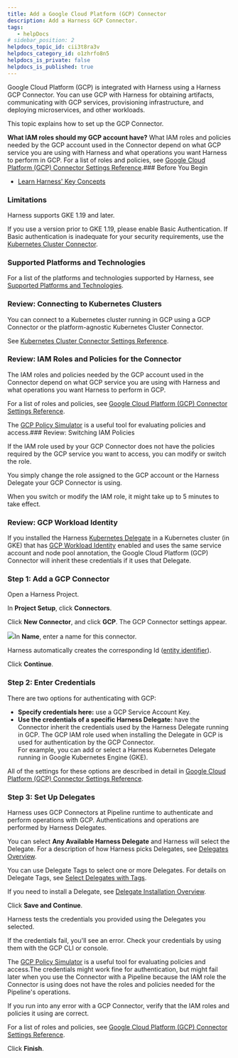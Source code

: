 ```yaml
---
title: Add a Google Cloud Platform (GCP) Connector
description: Add a Harness GCP Connector.
tags: 
   - helpDocs
# sidebar_position: 2
helpdocs_topic_id: cii3t8ra3v
helpdocs_category_id: o1zhrfo8n5
helpdocs_is_private: false
helpdocs_is_published: true
---
```


Google Cloud Platform (GCP) is integrated with Harness using a Harness GCP Connector. You can use GCP with Harness for obtaining artifacts, communicating with GCP services, provisioning infrastructure, and deploying microservices, and other workloads.

This topic explains how to set up the GCP Connector.

**What IAM roles should my GCP account have?** What IAM roles and policies needed by the GCP account used in the Connector depend on what GCP service you are using with Harness and what operations you want Harness to perform in GCP. For a list of roles and policies, see [Google Cloud Platform (GCP) Connector Settings Reference](/article/yykfduond6-gcs-connector-settings-reference).### Before You Begin

* [Learn Harness' Key Concepts](https://ngdocs.harness.io/article/hv2758ro4e-learn-harness-key-concepts)

### Limitations

Harness supports GKE 1.19 and later.

If you use a version prior to GKE 1.19, please enable Basic Authentication. If Basic authentication is inadequate for your security requirements, use the [Kubernetes Cluster Connector](/article/1gaud2efd4-add-a-kubernetes-cluster-connector).

### Supported Platforms and Technologies

For a list of the platforms and technologies supported by Harness, see [Supported Platforms and Technologies](/article/1e536z41av-supported-platforms-and-technologies).

### Review: Connecting to Kubernetes Clusters

You can connect to a Kubernetes cluster running in GCP using a GCP Connector or the platform-agnostic Kubernetes Cluster Connector.

See [Kubernetes Cluster Connector Settings Reference](/article/sjjik49xww-kubernetes-cluster-connector-settings-reference).

### Review: IAM Roles and Policies for the Connector

The IAM roles and policies needed by the GCP account used in the Connector depend on what GCP service you are using with Harness and what operations you want Harness to perform in GCP.

For a list of roles and policies, see [Google Cloud Platform (GCP) Connector Settings Reference](/article/yykfduond6-gcs-connector-settings-reference).

The [GCP Policy Simulator](https://cloud.google.com/iam/docs/simulating-access) is a useful tool for evaluating policies and access.### Review: Switching IAM Policies

If the IAM role used by your GCP Connector does not have the policies required by the GCP service you want to access, you can modify or switch the role.

You simply change the role assigned to the GCP account or the Harness Delegate your GCP Connector is using.

When you switch or modify the IAM role, it might take up to 5 minutes to take effect.

### Review: GCP Workload Identity

If you installed the Harness [Kubernetes Delegate](/article/4ax6q6dxa4-install-an-immutable-kubernetes-delegate) in a Kubernetes cluster (in GKE) that has [GCP Workload Identity](https://cloud.google.com/kubernetes-engine/docs/how-to/workload-identity?hl=tr#enable_on_cluster) enabled and uses the same service account and node pool annotation, the Google Cloud Platform (GCP) Connector will inherit these credentials if it uses that Delegate.

### Step 1: Add a GCP Connector

Open a Harness Project.

In **Project Setup**, click **Connectors**.

Click **New Connector**, and click **GCP**. The GCP Connector settings appear.

![](https://files.helpdocs.io/i5nl071jo5/articles/cii3t8ra3v/1631916603062/clean-shot-2021-09-17-at-15-09-54-2-x.png)In **Name**, enter a name for this connector.

Harness automatically creates the corresponding Id ([entity identifier](/article/li0my8tcz3-entity-identifier-reference)).

Click **Continue**.

### Step 2: Enter Credentials

There are two options for authenticating with GCP:

* **Specify credentials here:** use a GCP Service Account Key.
* **Use the credentials of a specific Harness Delegate:** have the Connector inherit the credentials used by the Harness Delegate running in GCP. The GCP IAM role used when installing the Delegate in GCP is used for authentication by the GCP Connector.  
For example, you can add or select a Harness Kubernetes Delegate running in Google Kubernetes Engine (GKE).

All of the settings for these options are described in detail in [Google Cloud Platform (GCP) Connector Settings Reference](/article/yykfduond6-gcs-connector-settings-reference).

### Step 3: Set Up Delegates

Harness uses GCP Connectors at Pipeline runtime to authenticate and perform operations with GCP. Authentications and operations are performed by Harness Delegates.

You can select **Any Available Harness Delegate** and Harness will select the Delegate. For a description of how Harness picks Delegates, see [Delegates Overview](/article/2k7lnc7lvl-delegates-overview).

You can use Delegate Tags to select one or more Delegates. For details on Delegate Tags, see [Select Delegates with Tags](/article/nnuf8yv13o-select-delegates-with-selectors).

If you need to install a Delegate, see [Delegate Installation Overview](/article/re8kk0ex4k-delegate-installation-overview).

Click **Save and Continue**.

Harness tests the credentials you provided using the Delegates you selected.

If the credentials fail, you'll see an error. Check your credentials by using them with the GCP CLI or console.

The [GCP Policy Simulator](https://cloud.google.com/iam/docs/simulating-access) is a useful tool for evaluating policies and access.The credentials might work fine for authentication, but might fail later when you use the Connector with a Pipeline because the IAM role the Connector is using does not have the roles and policies needed for the Pipeline's operations.

If you run into any error with a GCP Connector, verify that the IAM roles and policies it using are correct.

For a list of roles and policies, see [Google Cloud Platform (GCP) Connector Settings Reference](/article/yykfduond6-gcs-connector-settings-reference).

Click **Finish**.


